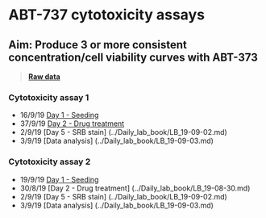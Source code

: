 # ABT-737 cytotoxicity assays
## Aim: Produce 3 or more consistent concentration/cell viability curves with ABT-373

>**[Raw data](../Raw_SRB_data/ABT-737_only)**


### Cytotoxicity assay 1

* 16/9/19 [Day 1 - Seeding](../Daily_lab_book/LB_19-09-16.md)
* 37/9/19 [Day 2 - Drug treatment](../Daily_lab_book/LB_19-09-17.md)
* 2/9/19 [Day 5 - SRB stain] (../Daily_lab_book/LB_19-09-02.md)
* 3/9/19 [Data analysis] (../Daily_lab_book/LB_19-09-03.md)

### Cytotoxicity assay 2

* 19/9/19 [Day 1 - Seeding](../Daily_lab_book/LB_19-09-19.md)
* 30/8/19 [Day 2 - Drug treatment] (../Daily_lab_book/LB_19-08-30.md)
* 2/9/19 [Day 5 - SRB stain] (../Daily_lab_book/LB_19-09-02.md)
* 3/9/19 [Data analysis] (../Daily_lab_book/LB_19-09-03.md)

